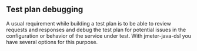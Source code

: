 ## Test plan debugging

A usual requirement while building a test plan is to be able to review requests and responses and debug the test plan for potential issues in the configuration or behavior of the service under test. With jmeter-java-dsl you have several options for this purpose.

<!-- @include: view-results-tree.md -->
<!-- @include: post-processor-debugging.md -->
<!-- @include: debug-post-processor.md -->
<!-- @include: debug-jmeter.md -->
<!-- @include: debug-groovy.md -->
<!-- @include: dummy-sampler.md -->
<!-- @include: show-in-gui.md -->
